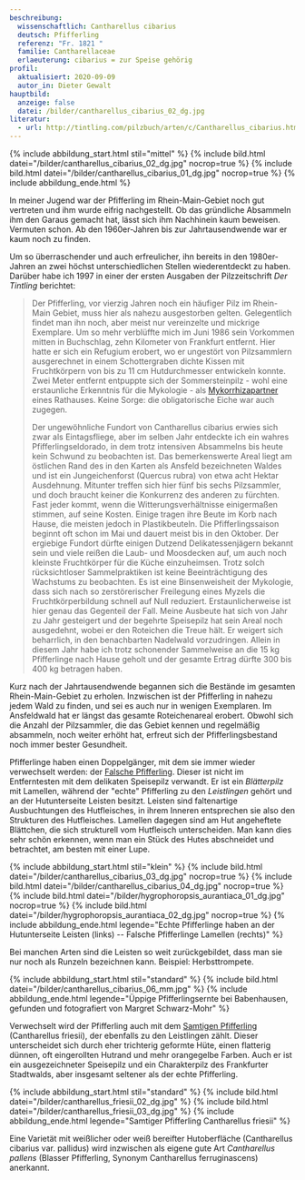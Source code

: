 ```yaml
---
beschreibung:
  wissenschaftlich: Cantharellus cibarius
  deutsch: Pfifferling
  referenz: "Fr. 1821 "
  familie: Cantharellaceae
  erlaeuterung: cibarius = zur Speise gehörig
profil:
  aktualisiert: 2020-09-09
  autor_in: Dieter Gewalt
hauptbild:
  anzeige: false
  datei: /bilder/cantharellus_cibarius_02_dg.jpg
literatur:
  - url: http://tintling.com/pilzbuch/arten/c/Cantharellus_cibarius.html
---
```

{% include abbildung_start.html stil="mittel" %}
{% include bild.html datei="/bilder/cantharellus_cibarius_02_dg.jpg" nocrop=true %}
{% include bild.html datei="/bilder/cantharellus_cibarius_01_dg.jpg" nocrop=true %}
{% include abbildung_ende.html %}

In meiner Jugend war der Pfifferling im Rhein-Main-Gebiet noch gut vertreten und ihm wurde eifrig nachgestellt. Ob das gründliche Absammeln ihm den Garaus gemacht hat, lässt sich ihm Nachhinein kaum beweisen. Vermuten schon. Ab den 1960er-Jahren bis zur Jahrtausendwende war er kaum noch zu finden.

Um so überraschender und auch erfreulicher, ihn bereits in den 1980er-Jahren an zwei höchst unterschiedlichen Stellen wiederentdeckt zu haben. Darüber habe ich 1997 in einer der ersten Ausgaben der Pilzzeitschrift *Der Tintling* berichtet:

> Der Pfifferling, vor vierzig Jahren noch ein häufiger Pilz im Rhein-Main Gebiet, muss hier als nahezu ausgestorben gelten. Gelegentlich findet man ihn noch, aber meist nur vereinzelte und mickrige Exemplare. Um so mehr verblüffte mich im Juni 1986 sein Vorkommen mitten in Buchschlag, zehn Kilometer von Frankfurt entfernt. Hier hatte er sich ein Refugium erobert, wo er ungestört von Pilzsammlern ausgerechnet in einem Schottergraben dichte Kissen mit Fruchtkörpern von bis zu 11 cm Hutdurchmesser entwickeln konnte. Zwei Meter entfernt entpuppte sich der Sommersteinpilz  - wohl eine erstaunliche Erkenntnis für die Mykologie -  als [Mykorrhizapartner](Mykorrhiza "Glossar") eines Rathauses. Keine Sorge: die obligatorische Eiche war auch zugegen.
>
> Der ungewöhnliche Fundort von Cantharellus cibarius erwies sich zwar als Eintagsfliege, aber im selben Jahr entdeckte ich ein wahres Pfifferlingseldorado, in dem trotz intensiven Absammelns bis heute kein Schwund zu beobachten ist. Das bemerkenswerte Areal liegt am östlichen Rand des in den Karten als Ansfeld bezeichneten Waldes und ist ein Jungeichenforst (Quercus rubra) von etwa acht Hektar Ausdehnung. Mitunter treffen sich hier fünf bis sechs Pilzsammler, und doch braucht keiner die Konkurrenz des anderen zu fürchten. Fast jeder kommt, wenn die Witterungsverhältnisse einigermaßen stimmen, auf seine Kosten. Einige tragen ihre Beute im Korb nach Hause, die meisten jedoch in Plastikbeuteln. Die Pfifferlingssaison beginnt oft schon im Mai und dauert meist bis in den Oktober. Der ergiebige Fundort dürfte einigen Dutzend Delikatessenjägern bekannt sein und viele reißen die Laub- und Moosdecken auf, um auch noch kleinste Fruchtkörper für die Küche einzuheimsen. Trotz solch rücksichtloser Sammelpraktiken ist keine Beeinträchtigung des Wachstums zu beobachten.
> Es ist eine Binsenweisheit der Mykologie, dass sich nach so zerstörerischer Freilegung eines Myzels die Fruchtkörperbildung schnell auf Null reduziert. Erstaunlicherweise ist hier genau das Gegenteil der Fall. Meine Ausbeute hat sich von Jahr zu Jahr gesteigert und der begehrte Speisepilz hat sein Areal noch ausgedehnt, wobei er den Roteichen die Treue hält. Er weigert sich beharrlich, in den benachbarten Nadelwald vorzudringen. Allein in diesem Jahr habe ich trotz schonender Sammelweise an die 15 kg Pfifferlinge nach Hause geholt und der gesamte Ertrag dürfte 300 bis 400 kg betragen haben.

Kurz nach der Jahrtausendwende begannen sich die Bestände im gesamten Rhein-Main-Gebiet zu erholen. Inzwischen ist der Pfifferling in nahezu jedem Wald zu finden, und sei es auch nur in wenigen Exemplaren. Im Ansfeldwald hat er längst das gesamte Roteichenareal erobert. Obwohl sich die Anzahl der Pilzsammler, die das Gebiet kennen und regelmäßig absammeln, noch weiter erhöht hat, erfreut sich der Pfifferlingsbestand noch immer bester Gesundheit.

Pfifferlinge haben einen Doppelgänger, mit dem sie immer wieder verwechselt werden: der [Falsche Pfifferling](/pilze/hygrophoropsis-aurantiaca-falscher-pfifferling). Dieser ist nicht im Entferntesten mit dem delikaten Speisepilz verwandt. Er ist ein *Blätterpilz* mit Lamellen, während der "echte" Pfifferling zu den *Leistlingen* gehört und an der Hutunterseite Leisten besitzt. Leisten sind faltenartige Ausbuchtungen des Hutfleisches, in ihrem Inneren entsprechen sie also den Strukturen des Hutfleisches. Lamellen dagegen sind am Hut angeheftete Blättchen, die sich strukturell vom Hutfleisch unterscheiden. Man kann dies sehr schön erkennen, wenn man ein Stück des Hutes abschneidet und betrachtet, am besten mit einer Lupe.

{% include abbildung_start.html stil="klein" %}
{% include bild.html datei="/bilder/cantharellus_cibarius_03_dg.jpg" nocrop=true %}
{% include bild.html datei="/bilder/cantharellus_cibarius_04_dg.jpg" nocrop=true %}
{% include bild.html datei="/bilder/hygrophoropsis_aurantiaca_01_dg.jpg" nocrop=true %}
{% include bild.html datei="/bilder/hygrophoropsis_aurantiaca_02_dg.jpg" nocrop=true %}
{% include abbildung_ende.html legende="Echte Pfifferlinge haben an der Hutunterseite Leisten (links) -- Falsche Pfifferlinge Lamellen (rechts)" %}

Bei manchen Arten sind die Leisten so weit zurückgebildet, dass man sie nur noch als Runzeln bezeichnen kann. Beispiel: Herbsttrompete.

{% include abbildung_start.html stil="standard" %}
{% include bild.html datei="/bilder/cantharellus_cibarius_06_mm.jpg" %}
{% include abbildung_ende.html legende="Üppige Pfifferlingsernte bei Babenhausen, gefunden und fotografiert von Margret Schwarz-Mohr" %}

Verwechselt wird der Pfifferling auch mit dem [Samtigen Pfifferling](/pilze/cantharellus-friesii-samtiger-pfifferling) (Cantharellus friesii), der ebenfalls zu den Leistlingen zählt. Dieser unterscheidet sich durch eher trichterig geformte Hüte, einen flatterig dünnen, oft eingerollten Hutrand und mehr orangegelbe Farben. Auch er ist ein ausgezeichneter Speisepilz und ein Charakterpilz des Frankfurter Stadtwalds, aber insgesamt seltener als der echte Pfifferling.

{% include abbildung_start.html stil="standard" %}
{% include bild.html datei="/bilder/cantharellus_friesii_02_dg.jpg" %}
{% include bild.html datei="/bilder/cantharellus_friesii_03_dg.jpg" %}
{% include abbildung_ende.html legende="Samtiger Pfifferling  Cantharellus friesii" %}

Eine Varietät mit weißlicher oder weiß bereifter Hutoberfläche (Cantharellus cibarius var. pallidus) wird inzwischen als eigene gute Art *Cantharellus pallens* (Blasser Pfifferling, Synonym Cantharellus ferruginascens) anerkannt.